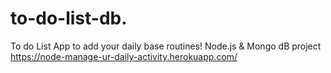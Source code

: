 # to-do-list-db.
To do List App to add your daily base routines!  Node.js &amp; Mongo dB project 
https://node-manage-ur-daily-activity.herokuapp.com/
